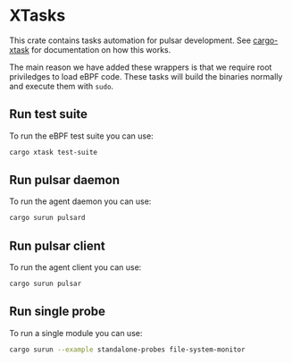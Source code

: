# XTasks

This crate contains tasks automation for pulsar development.
See [cargo-xtask](https://github.com/matklad/cargo-xtask) for documentation on how this works.

The main reason we have added these wrappers is that we require root priviledges
to load eBPF code. These tasks will build the binaries normally and execute them
with `sudo`.

## Run test suite

To run the eBPF test suite you can use:
```sh
cargo xtask test-suite
```

## Run pulsar daemon

To run the agent daemon you can use:
```sh
cargo surun pulsard
```

## Run pulsar client

To run the agent client you can use:
```sh
cargo surun pulsar
```

## Run single probe

To run a single module you can use:
```sh
cargo surun --example standalone-probes file-system-monitor
```
